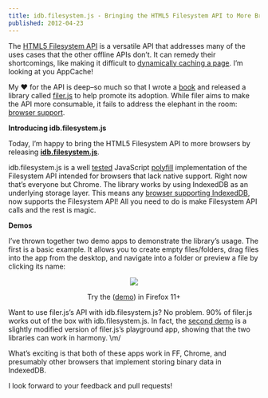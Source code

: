 ```yaml
---
title: idb.filesystem.js - Bringing the HTML5 Filesystem API to More Browsers
published: 2012-04-23
---
```


<p>The <a href="http://ericbidelman.tumblr.com/post/8165285763/my-book-is-finally-out-using-the-html5-filesystem" target="_blank">HTML5 Filesystem API</a> is a versatile API that addresses many of the uses cases that the other offline APIs don&rsquo;t. It can remedy their shortcomings, like making it difficult to  <a href="http://updates.html5rocks.com/2012/04/Taking-an-Entire-Page-Offline-using-the-HTML5-FileSystem-API" target="_blank">dynamically caching a page</a>. I&rsquo;m looking at you AppCache!</p>

<p>My ♥ for the API is deep&ndash;so much so that I wrote a <a href="http://ericbidelman.tumblr.com/post/8165285763/my-book-is-finally-out-using-the-html5-filesystem" target="_blank">book</a> and released a library called <a href="https://github.com/ebidel/filer.js" target="_blank">filer.js</a> to help promote its adoption. While filer aims to make the API more consumable, it fails to address the elephant in the room: <a href="http://caniuse.com/#search=filesystem" target="_blank">browser support</a>.</p>

<p><strong>Introducing idb.filesystem.js</strong></p>

<p>Today, I&rsquo;m happy to bring the HTML5 Filesystem API to more browsers by releasing <a href="https://github.com/ebidel/idb.filesystem.js" target="_blank"><strong>idb.filesystem.js</strong></a>.</p>

<p>idb.filesystem.js is a well <a href="https://github.com/ebidel/idb.filesystem.js/tree/master/tests" target="_blank">tested</a> JavaScript <a href="http://remysharp.com/2010/10/08/what-is-a-polyfill/" target="_blank">polyfill</a> implementation of the Filesystem API intended for browsers that lack native support. Right now that&rsquo;s everyone but Chrome. The library works by using IndexedDB as an underlying storage layer. This means any <a href="http://caniuse.com/#search=indexeddb" target="_blank">browser supporting IndexedDB</a>, now supports the Filesystem API! All you need to do is make Filesystem API calls and the rest is magic.</p>

<p><strong>Demos</strong></p>

<p>I&rsquo;ve thrown together two demo apps to demonstrate the library&rsquo;s usage. The first is a basic example. It allows you to create empty files/folders, drag files into the app from the desktop, and navigate into a folder or preview a file by clicking its name:</p>

<figure style="text-align:center"><a href="http://html5-demos.appspot.com/static/filesystem/idb.filesystem.js/demos/basic/index.html" target="_blank"><figure class="tmblr-full" data-orig-height="361" data-orig-width="712" data-orig-src="https://github.com/ebidel/idb.filesystem.js/raw/master/demos/basic/images/demo_screenshot.png"><img src="https://78.media.tumblr.com/bfc309486485f67fa756d551e0f85e75/tumblr_inline_p8nnpvA6yU1qlvegx_540.png" data-orig-height="361" data-orig-width="712" data-orig-src="https://github.com/ebidel/idb.filesystem.js/raw/master/demos/basic/images/demo_screenshot.png"/></figure></a><figcaption>Try the (<a href="http://html5-demos.appspot.com/static/filesystem/idb.filesystem.js/demos/basic/index.html" target="_blank">demo</a>) in Firefox 11+</figcaption></figure><p>Want to use filer.js&rsquo;s API with idb.filesystem.js? No problem. 90% of filer.js works out of the box with idb.filesystem.js. In fact, the <a href="http://html5-demos.appspot.com/static/filesystem/idb.filesystem.js/demos/playground/index.html" target="_blank">second demo</a> is a slightly modified version of filer.js&rsquo;s playground app, showing that the two libraries can work in harmony. \m/</p>

<p>What&rsquo;s exciting is that both of these apps work in FF, Chrome, and presumably other browsers that implement storing binary data in IndexedDB.</p>

<p>I look forward to your feedback and pull requests!</p>
